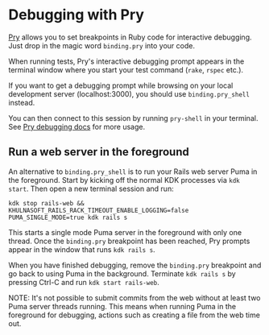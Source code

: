 # Debugging with Pry

[Pry](https://pryrepl.org/) allows you to set breakpoints in Ruby code
for interactive debugging. Just drop in the magic word `binding.pry` into your
code.

When running tests, Pry's interactive debugging prompt appears in the
terminal window where you start your test command (`rake`, `rspec` etc.).

If you want to get a debugging prompt while browsing on your local
development server (localhost:3000), you should use `binding.pry_shell` instead.

You can then connect to this session by running `pry-shell` in your terminal. See
[Pry debugging docs](https://docs.khulnasoft.com/ee/development/pry_debugging.html)
for more usage.

## Run a web server in the foreground

An alternative to `binding.pry_shell` is to run your Rails web server Puma in
the foreground.
Start by kicking off the normal KDK processes via `kdk start`. Then open a new
terminal session and run:

```shell
kdk stop rails-web && KHULNASOFT_RAILS_RACK_TIMEOUT_ENABLE_LOGGING=false PUMA_SINGLE_MODE=true kdk rails s
```

This starts a single mode Puma server in the foreground with only one thread. Once the
`binding.pry` breakpoint has been reached, Pry prompts appear in the window
that runs `kdk rails s`.

When you have finished debugging, remove the `binding.pry` breakpoint and go
back to using Puma in the background. Terminate `kdk rails s` by pressing Ctrl-C
and run `kdk start rails-web`.

NOTE:
It's not possible to submit commits from the web without at least two Puma server
threads running. This means when running Puma in the foreground for debugging,
actions such as creating a file from the web time out.

